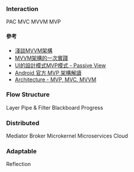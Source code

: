 ### Interaction
PAC
MVC
MVVM
MVP

#### 參考

+ [淺談MVVM架構](http://www.syscom.com.tw/ePaper_New_Content.aspx?id=498&EPID=219&TableName=sgEPArticle)
+ [MVVM架構的一次實踐](https://read01.com/aQKJBO.html)
+ [UI的設計模式MVP模式 - Passive View](http://blog.sanc.idv.tw/2011/09/uimvp-passive-view.html)
+ [Android 官方 MVP 架構解讀](https://read01.com/KEd4E7.html)
+ [Architecture - MVP, MVC, MVVM](https://dotblogs.com.tw/regionbbs/2011/09/29/compare_to_mvp_mvc_mvvm)

### Flow Structure
Layer
Pipe & Filter
Blackboard
Progress

### Distributed
Mediator
Broker
Microkernel
Microservices
Cloud

### Adaptable
Reflection
